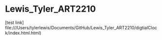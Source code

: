 # Lewis_Tyler_ART2210

[test link] file:///Users/tylerlewis/Documents/GitHub/Lewis_Tyler_ART2210/digtialClock/index.html.html)




